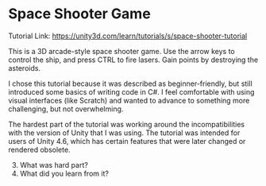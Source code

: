 # Space Shooter Game

Tutorial Link: https://unity3d.com/learn/tutorials/s/space-shooter-tutorial

This is a 3D arcade-style space shooter game. Use the arrow keys to control the ship, and press CTRL to fire lasers. Gain points by destroying the asteroids.

I chose this tutorial because it was described as beginner-friendly, but still introduced some basics of writing code in C#. I feel comfortable with using visual interfaces (like Scratch) and wanted to advance to something more challenging, but not overwhelming.

The hardest part of the tutorial was working around the incompatibilities with the version of Unity that I was using. The tutorial was intended for users of Unity 4.6, which has certain features that were later changed or rendered obsolete. 


3. What was hard part?
4. What did you learn from it?
